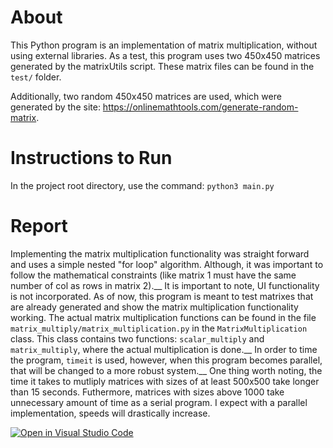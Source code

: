 # About
This Python program is an implementation of matrix multiplication, without using external libraries.
As a test, this program uses two 450x450 matrices generated by the matrixUtils script. These matrix files can be found in the `test/` folder.

Additionally, two random 450x450 matrices are used, which were generated by the site: https://onlinemathtools.com/generate-random-matrix.

# Instructions to Run
In the project root directory, use the command:
`python3 main.py`

# Report
Implementing the matrix multiplication functionality was straight forward and uses a simple nested "for loop" algorithm. Although, it was important to follow the mathematical constraints (like matrix 1 must have the same number of col as rows in matrix 2).__ 
It is important to note, UI functionality is not incorporated. As of now, this program is meant to test matrixes that are already generated and show the matrix multiplication functionality working. The actual matrix multiplication functions can be found in the file `matrix_multiply/matrix_multiplication.py` in the `MatrixMultiplication` class. This class contains two functions: `scalar_multiply` and `matrix_multiply`, where the actual multiplication is done.__
In order to time the program, `timeit` is used, however, when this program becomes parallel, that will be changed to a more robust system.__ 
One thing worth noting, the time it takes to mutliply matrices with sizes of at least 500x500 take longer than 15 seconds. Futhermore, matrices with sizes above 1000 take unnecessary amount of time as a serial program. I expect with a parallel implementation, speeds will drastically increase.

[![Open in Visual Studio Code](https://classroom.github.com/assets/open-in-vscode-f059dc9a6f8d3a56e377f745f24479a46679e63a5d9fe6f495e02850cd0d8118.svg)](https://classroom.github.com/online_ide?assignment_repo_id=5458401&assignment_repo_type=AssignmentRepo)
